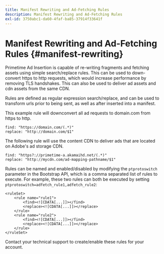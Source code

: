 ```yaml
---
title: Manifest Rewriting and Ad-Fetching Rules
description: Manifest Rewriting and Ad-Fetching Rules
exl-id: 3750abc1-da60-4faf-ba85-37914f33641f
---
```

# Manifest Rewriting and Ad-Fetching Rules {#manifest-rewriting}

Primetime Ad Insertion is capable of re-writing fragments and fetching assets using simple search/replace rules.  This can be used to down-convert https to http requests, which would increase performance by removing TLS handshakes.  This can also be used to deliver ad assets and cdn assets from the same CDN.

Rules are defined as regular expression search/replace, and can be used to transform urls prior to being sent, as well as after inserted into a manifest.

This example rule will downconvert all ad requests to domain.com from https to http.

```
find: "https://domain.com/(.*)"
replace: "http://domain.com/$1"
```

The following rule will use the content CDN to deliver ads that are located on Adobe's ad storage CDN.

```
find: "https?://primetime-a.akamaihd.net/(.*)"
replace: "http://mycdn.com/ad-mapping-pathname/$1"
```

Rules can be named and enabled/disabled by modifying the `ptprotoswitch` parameter in the Bootstrap API, which is a comma separated list of rules to execute.  For example, these two rules can both be executed by setting `ptprotoswitch=adfetch_rule1,adfetch_rule2`:

```
<ruleSet>
    <rule name="rule1">
        <find><![CDATA[...]]></find>
        <replace><![CDATA[...]]></replace>
    </rule>
    <rule name="rule2">
        <find><![CDATA[...]]></find>
        <replace><![CDATA[...]]></replace>
    </rule>
</ruleSet>
```

Contact your technical support to create/enable these rules for your account.
